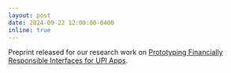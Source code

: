 ```yaml
---
layout: post
date: 2024-09-22 12:00:00-0400
inline: true
---
```


Preprint released for our research work on <a href="https://arxiv.org/abs/2401.09937" > Prototyping Financially Responsible Interfaces for UPI Apps</a>.